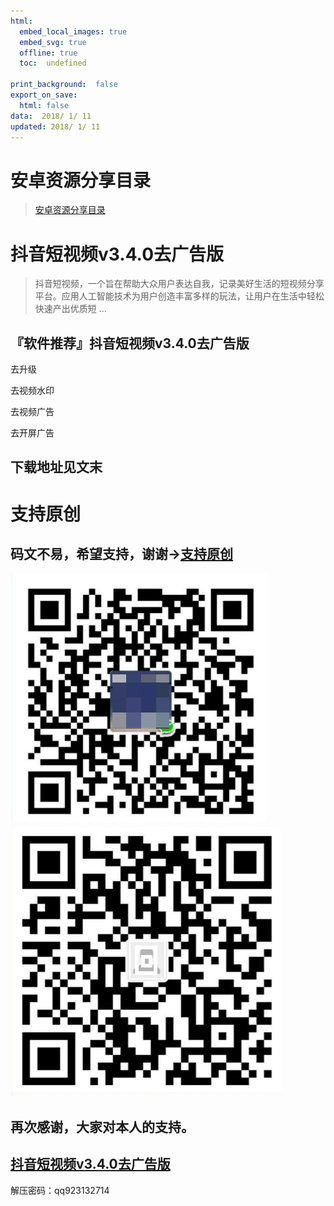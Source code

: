 ```yaml
---
html:
  embed_local_images: true
  embed_svg: true
  offline: true
  toc:  undefined

print_background:  false
export_on_save:
  html: false
data:  2018/ 1/ 11
updated: 2018/ 1/ 11
---
```


# 安卓资源分享目录

> [安卓资源分享目录](https://blog.csdn.net/qq923132714/article/details/83059823 "安卓资源分享目录")


# 抖音短视频v3.4.0去广告版

> 抖音短视频，一个旨在帮助大众用户表达自我，记录美好生活的短视频分享平台。应用人工智能技术为用户创造丰富多样的玩法，让用户在生活中轻松快速产出优质短 ...

## 『软件推荐』抖音短视频v3.4.0去广告版

去升级

去视频水印

去视频广告

去开屏广告



## 下载地址见文末

# 支持原创
## 码文不易，希望支持，谢谢->**[支持原创](http://blog.csdn.net/qq923132714/article/details/79399145)**
![微信支付](https://raw.githubusercontent.com/923132714/my_picture/master/blog/support/weixin.png)![微信支付](https://raw.githubusercontent.com/923132714/my_picture/master/blog/support/支付宝.png)
## 再次感谢，大家对本人的支持。



## [抖音短视频v3.4.0去广告版](http://u16848854.ctfile.net/fs/16848854-330440380 "抖音短视频v3.4.0去广告版")

解压密码：qq923132714
